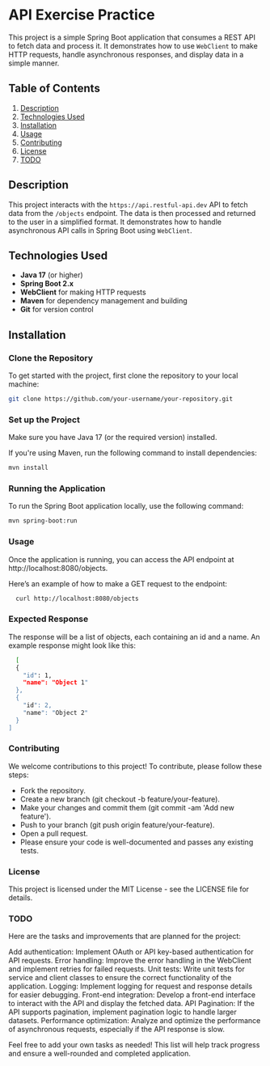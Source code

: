 # API Exercise Practice

This project is a simple Spring Boot application that consumes a REST API to fetch data and process it. It demonstrates how to use `WebClient` to make HTTP requests, handle asynchronous responses, and display data in a simple manner.

## Table of Contents

1. [Description](#description)
2. [Technologies Used](#technologies-used)
3. [Installation](#installation)
4. [Usage](#usage)
5. [Contributing](#contributing)
6. [License](#license)
7. [TODO](#todo)

## Description

This project interacts with the `https://api.restful-api.dev` API to fetch data from the `/objects` endpoint. The data is then processed and returned to the user in a simplified format. It demonstrates how to handle asynchronous API calls in Spring Boot using `WebClient`.

## Technologies Used

- **Java 17** (or higher)
- **Spring Boot 2.x**
- **WebClient** for making HTTP requests
- **Maven** for dependency management and building
- **Git** for version control

## Installation

### Clone the Repository

To get started with the project, first clone the repository to your local machine:

```bash
git clone https://github.com/your-username/your-repository.git
```

### Set up the Project
Make sure you have Java 17 (or the required version) installed.

If you're using Maven, run the following command to install dependencies:

```bash
mvn install
```

### Running the Application
To run the Spring Boot application locally, use the following command:
```bash
mvn spring-boot:run
```

### Usage
Once the application is running, you can access the API endpoint at http://localhost:8080/objects.

Here’s an example of how to make a GET request to the endpoint:

```bash
  curl http://localhost:8080/objects
```

### Expected Response
The response will be a list of objects, each containing an id and a name. An example response might look like this:

```bash
  [
  {
    "id": 1,
    "name": "Object 1"
  },
  {
    "id": 2,
    "name": "Object 2"
  }
]
```

### Contributing
We welcome contributions to this project! To contribute, please follow these steps:

- Fork the repository.
- Create a new branch (git checkout -b feature/your-feature).
- Make your changes and commit them (git commit -am 'Add new feature').
- Push to your branch (git push origin feature/your-feature).
- Open a pull request.
- Please ensure your code is well-documented and passes any existing tests.

### License
This project is licensed under the MIT License - see the LICENSE file for details.

### TODO
Here are the tasks and improvements that are planned for the project:

 Add authentication: Implement OAuth or API key-based authentication for API requests.
 Error handling: Improve the error handling in the WebClient and implement retries for failed requests.
 Unit tests: Write unit tests for service and client classes to ensure the correct functionality of the application.
 Logging: Implement logging for request and response details for easier debugging.
 Front-end integration: Develop a front-end interface to interact with the API and display the fetched data.
 API Pagination: If the API supports pagination, implement pagination logic to handle larger datasets.
 Performance optimization: Analyze and optimize the performance of asynchronous requests, especially if the API response is slow.

 Feel free to add your own tasks as needed! This list will help track progress and ensure a well-rounded and completed application.
